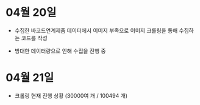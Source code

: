 # 04월 20일

- 수집한 바코드연계제품 데이터에서 이미지 부족으로 이미지 크롤링을 통해 수집하는 코드를 작성

- 방대한 데이터량으로 인해 수집을 진행 중

   

# 04월 21일

- 크롤링 현재 진행 상황 (30000여 개 / 100494 개) 